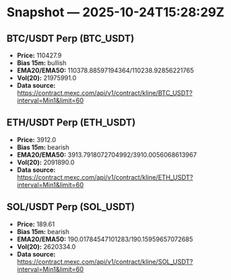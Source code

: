 # Snapshot — 2025-10-24T15:28:29Z

## BTC/USDT Perp (BTC_USDT)
- **Price:** 110427.9
- **Bias 15m:** bullish
- **EMA20/EMA50:** 110378.88597194364/110238.92856221765
- **Vol(20):** 21975991.0
- **Data source:** https://contract.mexc.com/api/v1/contract/kline/BTC_USDT?interval=Min1&limit=60

## ETH/USDT Perp (ETH_USDT)
- **Price:** 3912.0
- **Bias 15m:** bearish
- **EMA20/EMA50:** 3913.7918072704992/3910.0056068613967
- **Vol(20):** 2091890.0
- **Data source:** https://contract.mexc.com/api/v1/contract/kline/ETH_USDT?interval=Min1&limit=60

## SOL/USDT Perp (SOL_USDT)
- **Price:** 189.61
- **Bias 15m:** bearish
- **EMA20/EMA50:** 190.01784547101283/190.15959657072685
- **Vol(20):** 2620334.0
- **Data source:** https://contract.mexc.com/api/v1/contract/kline/SOL_USDT?interval=Min1&limit=60
